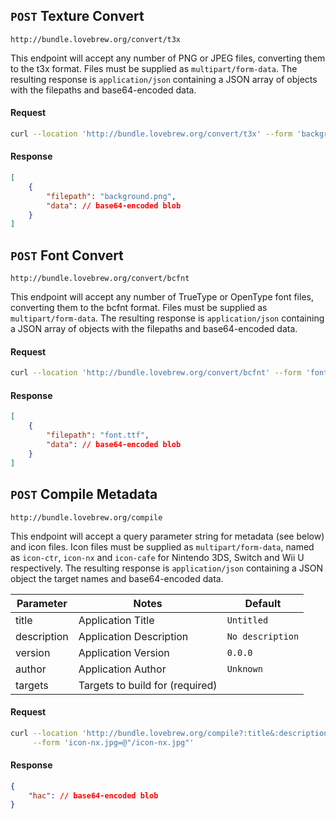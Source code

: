## `POST` Texture Convert

```
http://bundle.lovebrew.org/convert/t3x
```

This endpoint will accept any number of PNG or JPEG files, converting them to the t3x format. Files must be supplied as `multipart/form-data`. The resulting response is `application/json` containing a JSON array of objects with the filepaths and base64-encoded data.

<!-- tabs:start -->

#### **Request**

```bash
curl --location 'http://bundle.lovebrew.org/convert/t3x' --form 'background.png=@"/background.png"'
```

#### **Response**

```json
[
    {
        "filepath": "background.png",
        "data": // base64-encoded blob
    }
]
```

<!-- tabs:end -->

## `POST` Font Convert

```
http://bundle.lovebrew.org/convert/bcfnt
```

This endpoint will accept any number of TrueType or OpenType font files, converting them to the bcfnt format. Files must be supplied as `multipart/form-data`. The resulting response is `application/json` containing a JSON array of objects with the filepaths and base64-encoded data.

<!-- tabs:start -->

#### **Request**

```bash
curl --location 'http://bundle.lovebrew.org/convert/bcfnt' --form 'font.ttf=@"/font.ttf"'
```

#### **Response**

```json
[
    {
        "filepath": "font.ttf",
        "data": // base64-encoded blob
    }
]
```

<!-- tabs:end -->

## `POST` Compile Metadata

```
http://bundle.lovebrew.org/compile
```

This endpoint will accept a query parameter string for metadata (see below) and icon files. Icon files must be supplied as `multipart/form-data`, named as `icon-ctr`, `icon-nx` and `icon-cafe` for Nintendo 3DS, Switch and Wii U respectively. The resulting response is `application/json` containing a JSON object the target names and base64-encoded data.

| Parameter   | Notes                           | Default          |
| ----------- | ------------------------------- | ---------------- |
| title       | Application Title               | `Untitled`       |
| description | Application Description         | `No description` |
| version     | Application Version             | `0.0.0`          |
| author      | Application Author              | `Unknown`        |
| targets     | Targets to build for (required) |                  |

<!-- tabs:start -->

#### **Request**

```bash
curl --location 'http://bundle.lovebrew.org/compile?:title&:description&:version&:author&:targets' \
     --form 'icon-nx.jpg=@"/icon-nx.jpg"'
```

#### **Response**

```json
{
    "hac": // base64-encoded blob
}
```

<!-- tabs:end -->
